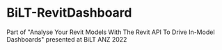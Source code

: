 # BiLT-RevitDashboard

Part of "Analyse Your Revit Models With The Revit API To Drive In-Model Dashboards" presented at BiLT ANZ 2022
